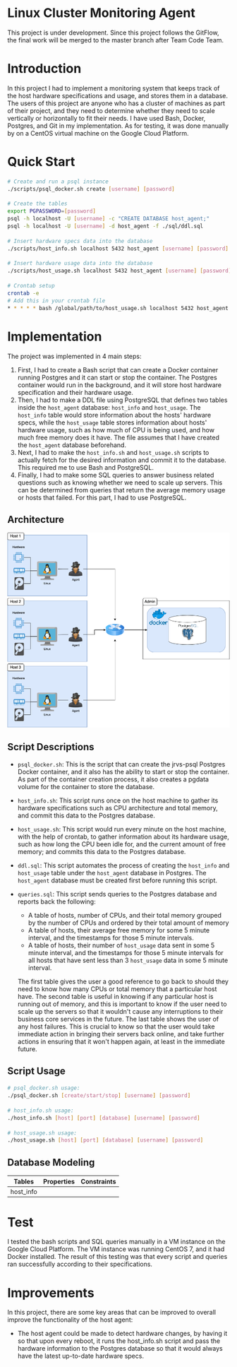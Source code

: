 # Linux Cluster Monitoring Agent
This project is under development. Since this project follows the GitFlow, the final work will be merged to the master branch after Team Code Team.

# Introduction
In this project I had to implement a monitoring system that keeps track of the host hardware specifications and usage, and stores them in a database. The users of this project are anyone who has a cluster of machines as part of their project, and they need to determine whether they need to scale vertically or horizontally to fit their needs. I have used Bash, Docker, Postgres, and Git in my implementation. As for testing, it was done manually by on a CentOS virtual machine on the Google Cloud Platform.

# Quick Start
````bash
# Create and run a psql instance
./scripts/psql_docker.sh create [username] [password]

# Create the tables
export PGPASSWORD=[password]
psql -h localhost -U [username] -c "CREATE DATABASE host_agent;"
psql -h localhost -U [username] -d host_agent -f ./sql/ddl.sql

# Insert hardware specs data into the database
./scripts/host_info.sh localhost 5432 host_agent [username] [password]

# Insert hardware usage data into the database
./scripts/host_usage.sh localhost 5432 host_agent [username] [password]

# Crontab setup
crontab -e
# Add this in your crontab file
* * * * * bash /global/path/to/host_usage.sh localhost 5432 host_agent postgres password > /tmp/host_usage.log
````

# Implementation

The project was implemented in 4 main steps:

1. First, I had to create a Bash script that can create a Docker container running Postgres and it can start or stop the container. The Postgres container would run in the background, and it will store host hardware specification and their hardware usage.
2. Then, I had to make a DDL file using PostgreSQL that defines two tables inside the `host_agent` database: `host_info` and `host_usage`. The `host_info` table would store information about the hosts' hardware specs, while the `host_usage` table stores information about hosts' hardware usage, such as how much of CPU is being used, and how much free memory does it have. The file assumes that I have created the `host_agent` database beforehand.
3. Next, I had to make the `host_info.sh` and `host_usage.sh` scripts to actually fetch for the desired information and commit it to the database. This required me to use Bash and PostgreSQL.
4. Finally, I had to make some SQL queries to answer business related questions such as knowing whether we need to scale up servers. This can be determined from queries that return the average memory usage or hosts that failed. For this part, I had to use PostgreSQL.

## Architecture

![Linux_SQL_Architecture](./assets/Linux_SQL_Architecture.png)

## Script Descriptions

- `psql_docker.sh`: This is the script that can create the jrvs-psql Postgres Docker container, and it also has the ability to start or stop the container. As part of the container creation process, it also creates a pgdata volume for the container to store the database.
- `host_info.sh`: This script runs once on the host machine to gather its hardware specifications such as CPU architecture and total memory, and commit this data to the Postgres database.
- `host_usage.sh`: This script would run every minute on the host machine, with the help of crontab, to gather information about its hardware usage, such as how long the CPU been idle for, and the current amount of free memory; and commits this data to the Postgres database.
- `ddl.sql`: This script automates the process of creating the `host_info` and `host_usage` table under the `host_agent` database in Postgres. The `host_agent` database must be created first before running this script.
- `queries.sql`: This script sends queries to the Postgres database and reports back the following:
  
    - A table of hosts, number of CPUs, and their total memory grouped by the number of CPUs and ordered by their total amount of memory
    - A table of hosts, their average free memory for some 5 minute interval, and the timestamps for those 5 minute intervals.
    - A table of hosts, their number of `host_usage` data sent in some 5 minute interval, and the timestamps for those 5 minute intervals for all hosts that have sent less than 3 `host_usage` data in some 5 minute interval.
    
  The first table gives the user a good reference to go back to should they need to know how many CPUs or total memory that a particular host have. The second table is useful in knowing if any particular host is running out of memory, and this is important to know if the user need to scale up the servers so that it wouldn't cause any interruptions to their business core services in the future. The last table shows the user of any host failures. This is crucial to know so that the user would take immediate action in bringing their servers back online, and take further actions in ensuring that it won't happen again, at least in the immediate future.

## Script Usage
````bash
# psql_docker.sh usage:
./psql_docker.sh [create/start/stop] [username] [password]

# host_info.sh usage:
./host_info.sh [host] [port] [database] [username] [password]

# host_usage.sh usage:
./host_usage.sh [host] [port] [database] [username] [password]
````

## Database Modeling

| Tables | Properties | Constraints |
| --- | --- | --- |
| host_info |  |  |

# Test

I tested the bash scripts and SQL queries manually in a VM instance on the Google Cloud Platform. The VM instance was running CentOS 7, and it had Docker installed. The result of this testing was that every script and queries ran successfully according to their specifications.

# Improvements

In this project, there are some key areas that can be improved to overall improve the functionality of the host agent:

- The host agent could be made to detect hardware changes, by having it so that upon every reboot, it runs the host_info.sh script and pass the hardware information to the Postgres database so that it would always have the latest up-to-date hardware specs.
    